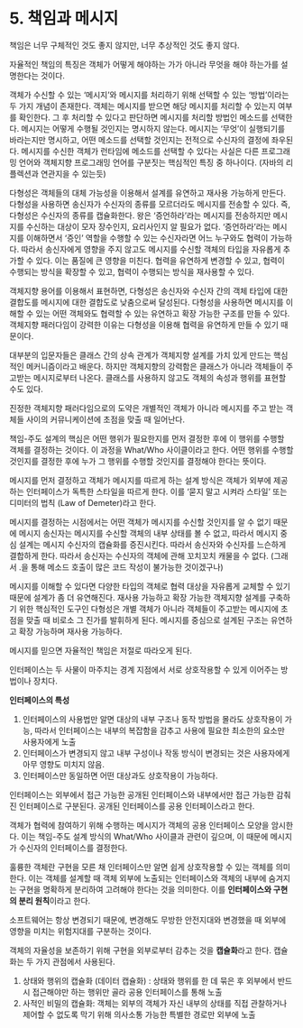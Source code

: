 # 5. 책임과 메시지

책임은 너무 구체적인 것도 좋지 않지만, 너무 추상적인 것도 좋지 않다.

자율적인 책임의 특징은 객체가 어떻게 해야하는 가가 아니라 무엇을 해야 하는가를 설명한다는 것이다.

객체가 수신할 수 있는 ‘메시지’와 메시지를 처리하기 위해 선택할 수 있는 ‘방법’이라는 두 가지 개념이 존재한다. 객체는 메시지를 받으면 해당 메시지를 처리할 수 있는지 여부를 확인한다. 그 후 처리할 수 있다고 판단하면 메시지를 처리할 방법인 메소드를 선택한다. 메시지는 어떻게 수행될 것인지는 명시하지 않는다. 메시지는 ‘무엇’이 실행되기를 바라는지만 명시하고, 어떤 메소드를 선택할 것인지는 전적으로 수신자의 결정에 좌우된다. 메시지를 수신한 객체가 런타임에 메소드를 선택할 수 있다는 사실은 다른 프로그래밍 언어와 객체지향 프로그래밍 언어를 구분짓는 핵심적인 특징 중 하나이다. (자바의 리플렉션과 연관지을 수 있는듯)

다형성은 객체들의 대체 가능성을 이용해서 설계를 유연하고 재사용 가능하게 만든다. 다형성을 사용하면 송신자가 수신자의 종류를 모르더라도 메시지를 전송할 수 있다. 즉, 다형성은 수신자의 종류를 캡슐화한다. 왕은 ‘증언하라’라는 메시지를 전송하지만 메시지를 수신하는 대상이 모자 장수인지, 요리사인지 알 필요가 없다. ‘증언하라’라는 메시지를 이해하면서 ‘증인’ 역할을 수행할 수 있는 수신자라면 어느 누구와도 협력이 가능하다. 따라서 송신자에게 영향을 주지 않고도 메시지를 수신할 객체의 타입을 자유롭게 추가할 수 있다. 이는 품질에 큰 영향을 미친다. 협력을 유연하게 변경할 수 있고, 협력이 수행되는 방식을 확장할 수 있고, 협력이 수행되는 방식을 재사용할 수 있다.

객체지향 용어를 이용해서 표현하면, 다형성은 송신자와 수신자 간의 객체 타입에 대한 결합도를 메시지에 대한 결합도로 낮춤으로써 달성된다. 다형성을 사용하면 메시지를 이해할 수 있는 어떤 객체와도 협력할 수 있는 유연하고 확장 가능한 구조를 만들 수 있다. 객체지향 패러다임이 강력한 이유는 다형성을 이용해 협력을 유연하게 만들 수 있기 때문이다.

대부분의 입문자들은 클래스 간의 상속 관계가 객체지향 설계를 가치 있게 만드는 핵심적인 메커니즘이라고 배운다. 하지만 객체지향의 강력함은 클래스가 아니라 객체들이 주고받는 메시지로부터 나온다. 클래스를 사용하지 않고도 객체의 속성과 행위를 표현할 수도 있다.

진정한 객체지향 패러다임으로의 도약은 개별적인 객체가 아니라 메시지를 주고 받는 객체들 사이의 커뮤니케이션에 초점을 맞출 때 일어난다.

책임-주도 설계의 핵심은 어떤 행위가 필요한지를 먼저 결정한 후에 이 행위를 수행할 객체를 결정하는 것이다. 이 과정을 What/Who 사이클이라고 한다. 어떤 행위를 수행할 것인지를 결정한 후에 누가 그 행위를 수행할 것인지를 결정해야 한다는 뜻이다.

메시지를 먼저 결정하고 객체가 메시지를 따르게 하는 설계 방식은 객체가 외부에 제공하는 인터페이스가 독특한 스타일을 따르게 한다. 이를 ‘묻지 말고 시켜라 스타일’ 또는 디미터의 법칙 (Law of Demeter)라고 한다. 

메시지를 결정하는 시점에서는 어떤 객체가 메시지를 수신할 것인지를 알 수 없기 때문에 메시지 송신자는 메시지를 수신할 객체의 내부 상태를 볼 수 없고, 따라서 메시지 중심 설계는 메시지 수신자의 캡슐화를 증진시킨다. 따라서 송신자와 수신자를 느슨하게 결합하게 한다. 따라서 송신자는 수신자의 객체에 관해 꼬치꼬치 캐물을 수 없다. (그래서 .을 통해 메소드 호출이 많은 코드 작성이 불가능한 것이겠구나)

메시지를 이해할 수 있다면 다양한 타입의 객체로 협력 대상을 자유롭게 교체할 수 있기 때문에 설계가 좀 더 유연해진다. 재사용 가능하고 확장 가능한 객체지향 설계를 구축하기 위한 핵심적인 도구인 다형성은 개별 객체가 아니라 객체들이 주고받는 메시지에 초점을 맞출 때 비로소 그 진가를 발휘하게 된다. 메시지를 중심으로 설계된 구조는 유연하고 확장 가능하며 재사용 가능하다.

메시지를 믿으면 자율적인 책임은 저절로 따라오게 된다.

인터페이스는 두 사물이 마주치는 경계 지점에서 서로 상호작용할 수 있게 이어주는 방법이나 장치다.


**인터페이스의 특성**
1. 인터페이스의 사용법만 알면 대상의 내부 구조나 동작 방법을 몰라도 상호작용이 가능, 따라서 인터페이스는 내부의 복잡함을 감추고 사용에 필요한 최소한의 요소만 사용자에게 노출
2. 인터페이스가 변경되지 않고 내부 구성이나 작동 방식이 변경되는 것은 사용자에게 아무 영향도 미치지 않음.
3. 인터페이스만 동일하면 어떤 대상과도 상호작용이 가능하다.

인터페이스는 외부에서 접근 가능한 공개된 인터페이스와 내부에서만 접근 가능한 감춰진 인터페이스로 구분된다. 공개된 인터페이스를 공용 인터페이스라고 한다.

객체가 협력에 참여하기 위해 수행하는 메시지가 객체의 공용 인터페이스 모양을 암시한다. 이는 책임-주도 설계 방식의 What/Who 사이클과 관련이 깊으며, 이 때문에 메시지가 수신자의 인터페이스를 결정한다.

훌륭한 객체란 구현을 모른 채 인터페이스만 알면 쉽게 상호작용할 수 있는 객체를 의미한다. 이는 객체를 설계할 때 객체 외부에 노출되는 인터페이스와 객체의 내부에 숨겨지는 구현을 명확하게 분리하여 고려해야 한다는 것을 의미한다. 이를 **인터페이스와 구현의 분리 원칙**이라고 한다.

소프트웨어는 항상 변경되기 때문에, 변경해도 무방한 안전지대와 변경했을 때 외부에 영향을 미치는 위험지대를 구분하는 것이다.

객체의 자율성을 보존하기 위해 구현을 외부로부터 감추는 것을 **캡슐화**라고 한다. 캡슐화는 두 가지 관점에서 사용된다.

1. 상태와 행위의 캡슐화 (데이터 캡슐화) : 상태와 행위를 한 데 묶은 후 외부에서 반드시 접근해야만 하는 행위만 골라 공용 인터페이스를 통해 노출
2. 사적인 비밀의 캡슐화: 객체는 외부의 객체가 자신 내부의 상태를 직접 관찰하거나 제어할 수 없도록 막기 위해 의사소통 가능한 특별한 경로만 외부에 노출
